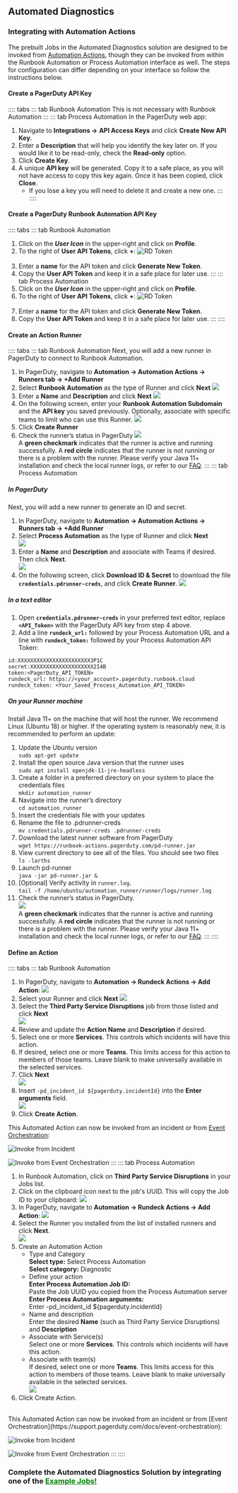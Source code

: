 ## Automated Diagnostics

### Integrating with Automation Actions

The prebuilt Jobs in the Automated Diagnostics solution are designed to be invoked from [Automation Actions](https://www.pagerduty.com/platform/automation/actions/), though they can be invoked from within the Runbook Automation or Process Automation interface as well.  The steps for configuration can differ depending on your interface so follow the instructions below.<br>

#### Create a PagerDuty API Key
:::: tabs
::: tab Runbook Automation
This is not necessary with Runbook Automation
:::
::: tab Process Automation
In the PagerDuty web app:

1. Navigate to **Integrations ->**  **API Access Keys** and click **Create New API Key**. 
2. Enter a **Description** that will help you identify the key later on. If you would like it to be read-only, check the **Read-only** option. 
3. Click **Create Key**. 
4. A unique **API key** will be generated. Copy it to a safe place, as you will not have access to copy this key again. Once it has been copied, click **Close**. 
   * If you lose a key you will need to delete it and create a new one.
:::
::::

#### Create a PagerDuty Runbook Automation API Key
:::: tabs
::: tab Runbook Automation
1. Click on the _**User Icon**_ in the upper-right and click on **Profile**. 
2. To the right of **User API Tokens**, click **+**:
![RD Token](@assets/img/solutions-pd-diag-k8s-rd-token.png)<br><br>
3. Enter a **name** for the API token and click **Generate New Token**. 
4. Copy the **User API Token** and keep it in a safe place for later use.
:::
::: tab Process Automation
1. Click on the _**User Icon**_ in the upper-right and click on **Profile**. 
2. To the right of **User API Tokens**, click **+**:
![RD Token](@assets/img/solutions-pd-diag-k8s-rd-token.png)<br><br>
3. Enter a **name** for the API token and click **Generate New Token**. 
4. Copy the **User API Token** and keep it in a safe place for later use.
:::
::::


#### Create an Action Runner
:::: tabs
::: tab Runbook Automation
Next, you will add a new runner in PagerDuty to connect to Runbook Automation.
1. In PagerDuty, navigate to **Automation -> Automation Actions -> Runners tab -> +Add Runner**
2. Select **Runbook Automation** as the type of Runner and click **Next**
![](~@assets/img/rbarun1.png)
3. Enter a **Name** and **Description** and click **Next**
![](~@assets/img/rbarun2.png)
4. On the following screen, enter your **Runbook Automation Subdomain** and the **API key** you saved previously.  Optionally, associate with specific teams to limit who can use this Runner.
![](~@assets/img/rbarun3.png)
5. Click **Create Runner**
6. Check the runner’s status in PagerDuty 
![](~@assets/img/rbarun4.png)<br>
A **green checkmark** indicates that the runner is active and running successfully. 
A **red circle** indicates that the runner is not running or there is a problem with the runner. Please verify your Java 11+ installation and check the local runner logs, or refer to our [FAQ](https://support.pagerduty.com/docs/automation-actions#faq).
:::
::: tab Process Automation
##### In PagerDuty
Next, you will add a new runner to generate an ID and secret.

1. In PagerDuty, navigate to **Automation -> Automation Actions -> Runners tab -> +Add Runner** 
2. Select **Process Automation** as the type of Runner and click **Next**<br>
![](~@assets/img/parunner1.png)
3. Enter a **Name** and **Description** and associate with Teams if desired.  Then click **Next**.<br>
![](~@assets/img/parunner2.png)
4. On the following screen, click **Download ID & Secret** to download the file **`credentials.pdrunner-creds`**, and click **Create Runner**.
![](~@assets/img/parunner3.png)
##### In a text editor
1. Open **`credentials.pdrunner-creds`** in your preferred text editor, replace **`<API_Token>`** with the PagerDuty API key from step 4 above.
5. Add a line **`rundeck_url:`** followed by your Process Automation URL and a line with **`rundeck_token:`** followed by your Process Automation API Token:
```
id:XXXXXXXXXXXXXXXXXXXXXXX3P1C
secret:XXXXXXXXXXXXXXXXXXXX2I4B
token:<PagerDuty_API_TOKEN>
rundeck_url: https://<your_account>.pagerduty.runbook.cloud
rundeck_token: <Your_Saved_Process_Automation_API_TOKEN>
```
##### On your Runner machine
Install Java 11+ on the machine that will host the runner. We recommend Linux (Ubuntu 18) or higher. If the operating system is reasonably new, it is recommended to perform an update:
1. Update the Ubuntu version<br>
	`sudo apt-get update`
2. Install the open source Java version that the runner uses<br>
	`sudo apt install openjdk-11-jre-headless`
3. Create a folder in a preferred directory on your system to place the credentials files<br>
	`mkdir automation_runner` 
4. Navigate into the runner’s directory<br>
	`cd automation_runner` 
5. Insert the credentials file with your updates<br>
6. Rename the file to .pdrunner-creds<br>
	`mv credentials.pdrunner-creds .pdrunner-creds`
7. Download the latest runner software from PagerDuty<br>
	`wget https://runbook-actions.pagerduty.com/pd-runner.jar` 
8. View current directory to see all of the files. You should see two files<br>
	`ls -larths` 
9. Launch pd-runner<br>
	`java -jar pd-runner.jar &`
10. [Optional] Verify activity in `runner.log`.<br>
	 `tail -f /home/ubuntu/automation_runner/runner/logs/runner.log`
11. Check the runner’s status in PagerDuty.<br>
![](~@assets/img/parunner4.png)<br>
A **green checkmark** indicates that the runner is active and running successfully. 
A **red circle** indicates that the runner is not running or there is a problem with the runner. Please verify your Java 11+ installation and check the local runner logs, or refer to our [FAQ](https://support.pagerduty.com/docs/automation-actions#faq).
:::
::::

#### Define an Action
:::: tabs
::: tab Runbook Automation
1. In PagerDuty, navigate to **Automation -> Rundeck Actions -> Add Action**:
![](~@assets/img/rbactions1.png)
2. Select your Runner and click **Next**
![](~@assets/img/rbactions2.png)
3. Select the **Third Party Service Disruptions** job from those listed and click **Next**<br>
![](~@assets/img/rbactions3.png)
4. Review and update the **Action Name** and **Description** if desired.
5. Select one or more **Services**.  This controls which incidents will have this action.
6. If desired, select one or more **Teams**.  This limits access for this action to members of those teams.  Leave blank to make universally available in the selected services.
7. Click **Next**<br>
![](~@assets/img/rbactions4.png)
8. Insert `-pd_incident_id ${pagerduty.incidentId}` into the **Enter arguments** field.<br>
![](~@assets/img/rbactions5.png)
9. Click **Create Action**.

This Automated Action can now be invoked from an incident or from [Event Orchestration](https://support.pagerduty.com/docs/event-orchestration):

![**Invoke from Incident**](@assets/img/rbactions6.png)

![**Invoke from Event Orchestration**](@assets/img/solutions-auto-diag-event-orchestration.png)
:::
::: tab Process Automation
1. In Runbook Automation, click on **Third Party Service Disruptions** in your Jobs list.
2. Click on the clipboard icon next to the job's UUID. This will copy the Job ID to your clipboard:
![](~@assets/img/paactions0.png)
3. In PagerDuty, navigate to **Automation -> Rundeck Actions -> Add Action**:
![](~@assets/img/paactions1.png)
4. Select the Runner you installed from the list of installed runners and click **Next**.<br>
![](~@assets/img/paactions5.png)<br>
5. Create an Automation Action<br>
	- Type and Category<br>
	**Select type:** Select Process Automation<br>
	**Select category:** Diagnostic<br>
	- Define your action<br>
	**Enter Process Automation Job ID:**<br>
	Paste the Job UUID you copied from the Process Automation server<br>
	**Enter Process Automation arguments:**<br>
	Enter -pd_incident_id ${pagerduty.incidentId}<br>
	- Name and description<br>
	Enter the desired **Name** (such as Third Party Service Disruptions) and **Description**<br>
	- Associate with Service(s)<br>
	Select one or more **Services**.  This controls which incidents will have this action.<br>
	- Associate with team(s)<br>
	If desired, select one or more **Teams**.  This limits access for this action to members of those teams.  Leave blank to make universally available in the selected services.<br>
![](~@assets/img/paactions3.png)<br>
6. Click Create Action.<br>
<br>
This Automated Action can now be invoked from an incident or from [Event Orchestration](https://support.pagerduty.com/docs/event-orchestration):<br>

![**Invoke from Incident**](@assets/img/paactions4.png)

![**Invoke from Event Orchestration**](@assets/img/solutions-auto-diag-event-orchestration.png)
:::
::::

### **Complete the Automated Diagnostics Solution by integrating one of the [<span style="color:green"><ins>Example Jobs!</ins></span>](/learning/solutions/automated-diagnostics/linux-diagnostics-example.html)**